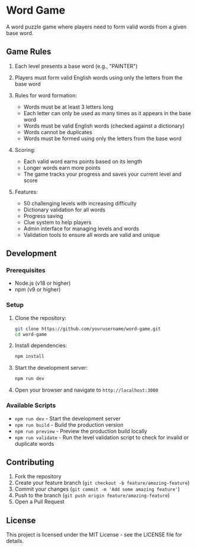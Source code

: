 # Word Game

A word puzzle game where players need to form valid words from a given base word.

## Game Rules

1. Each level presents a base word (e.g., "PAINTER")
2. Players must form valid English words using only the letters from the base word
3. Rules for word formation:
   - Words must be at least 3 letters long
   - Each letter can only be used as many times as it appears in the base word
   - Words must be valid English words (checked against a dictionary)
   - Words cannot be duplicates
   - Words must be formed using only the letters from the base word

4. Scoring:
   - Each valid word earns points based on its length
   - Longer words earn more points
   - The game tracks your progress and saves your current level and score

5. Features:
   - 50 challenging levels with increasing difficulty
   - Dictionary validation for all words
   - Progress saving
   - Clue system to help players
   - Admin interface for managing levels and words
   - Validation tools to ensure all words are valid and unique

## Development

### Prerequisites

- Node.js (v18 or higher)
- npm (v9 or higher)

### Setup

1. Clone the repository:
   ```bash
   git clone https://github.com/yourusername/word-game.git
   cd word-game
   ```

2. Install dependencies:
   ```bash
   npm install
   ```

3. Start the development server:
   ```bash
   npm run dev
   ```

4. Open your browser and navigate to `http://localhost:3000`

### Available Scripts

- `npm run dev` - Start the development server
- `npm run build` - Build the production version
- `npm run preview` - Preview the production build locally
- `npm run validate` - Run the level validation script to check for invalid or duplicate words


## Contributing

1. Fork the repository
2. Create your feature branch (`git checkout -b feature/amazing-feature`)
3. Commit your changes (`git commit -m 'Add some amazing feature'`)
4. Push to the branch (`git push origin feature/amazing-feature`)
5. Open a Pull Request

## License

This project is licensed under the MIT License - see the LICENSE file for details.
